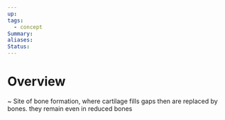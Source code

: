 ```yaml
---
up: 
tags:
  - concept
Summary: 
aliases: 
Status:
---
```

# Overview
~
Site of bone formation, where cartilage fills gaps then are replaced by bones. they remain even in reduced bones